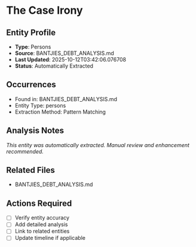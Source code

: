 # The Case Irony

## Entity Profile
- **Type**: Persons
- **Source**: BANTJIES_DEBT_ANALYSIS.md
- **Last Updated**: 2025-10-12T03:42:06.076708
- **Status**: Automatically Extracted

## Occurrences
- Found in: BANTJIES_DEBT_ANALYSIS.md
- Entity Type: persons
- Extraction Method: Pattern Matching

## Analysis Notes
*This entity was automatically extracted. Manual review and enhancement recommended.*

## Related Files
- BANTJIES_DEBT_ANALYSIS.md

## Actions Required
- [ ] Verify entity accuracy
- [ ] Add detailed analysis
- [ ] Link to related entities
- [ ] Update timeline if applicable
